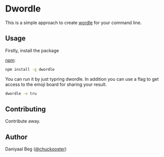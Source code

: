 # Dwordle

This is a simple approach to create [wordle](https://www.powerlanguage.co.uk/wordle/) for your command line.

## Usage

Firstly, install the package

[npm](https://www.npmjs.com/):

```bash
npm install -g dwordle
```

You can run it by just typring dwordle. In addition you can use a flag to get access to the emoji board for sharing your result.

```bash
dwordle -e tru
```

## Contributing

Contribute away.

## Author

Daniyaal Beg ([@chuckooster](https://twitter.com/chuckooster))
